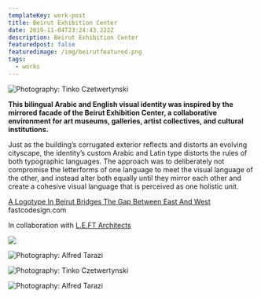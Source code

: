 ```yaml
---
templateKey: work-post
title: Beirut Exhibition Center
date: 2019-11-04T23:24:43.222Z
description: Beirut Exhibition Center
featuredpost: false
featuredimage: /img/beirutfeatured.png
tags:
  - works
---
```

![](/img/beirut1.png "Photography: Tinko Czetwertynski")

**This bilingual Arabic and English visual identity was inspired by the mirrored facade of the Beirut Exhibition Center, a collaborative environment for art museums, galleries, artist collectives, and cultural institutions.**

Just as the building’s corrugated exterior reflects and distorts an evolving cityscape, the identity’s custom Arabic and Latin type distorts the rules of both typographic languages. The approach was to deliberately not compromise the letterforms of one language to meet the visual language of the other, and instead alter both equally until they mirror each other and create a cohesive visual language that is perceived as one holistic unit.

[A Logotype In Beirut Bridges The Gap Between East And West](https://www.fastcodesign.com/1664877/a-logotype-in-beirut-bridges-the-gap-between-east-and-west)\
fastcodesign.com

In collaboration with [L.E.FT  Architects](http://www.leftish.net/)

![](/img/beirut2.png)

![](/img/beirut3.png "Photography: Alfred Tarazi")

![](/img/beirut4.png "Photography: Tinko Czetwertynski")

![](/img/beirut5.png "Photography: Alfred Tarazi")

